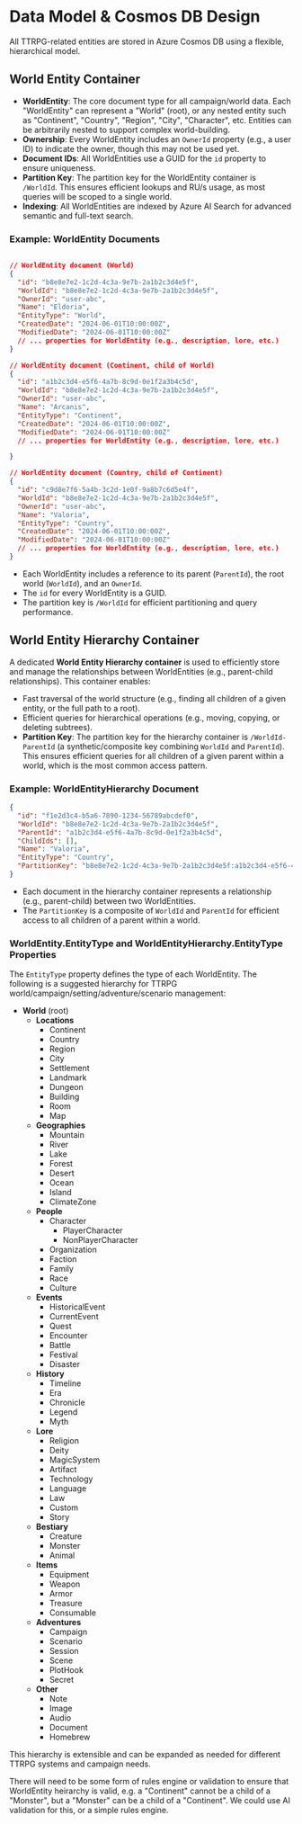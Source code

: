 # Data Model & Cosmos DB Design

All TTRPG-related entities are stored in Azure Cosmos DB using a flexible, hierarchical model.

## World Entity Container

- **WorldEntity**: The core document type for all campaign/world data. Each "WorldEntity" can represent a "World" (root), or any nested entity such as "Continent", "Country", "Region", "City", "Character", etc. Entities can be arbitrarily nested to support complex world-building.
- **Ownership**: Every WorldEntity includes an `OwnerId` property (e.g., a user ID) to indicate the owner, though this may not be used yet.
- **Document IDs**: All WorldEntities use a GUID for the `id` property to ensure uniqueness.
- **Partition Key**: The partition key for the WorldEntity container is `/WorldId`. This ensures efficient lookups and RU/s usage, as most queries will be scoped to a single world.
- **Indexing**: All WorldEntities are indexed by Azure AI Search for advanced semantic and full-text search.

### Example: WorldEntity Documents

```json

// WorldEntity document (World)
{
  "id": "b8e8e7e2-1c2d-4c3a-9e7b-2a1b2c3d4e5f",
  "WorldId": "b8e8e7e2-1c2d-4c3a-9e7b-2a1b2c3d4e5f",
  "OwnerId": "user-abc",
  "Name": "Eldoria",
  "EntityType": "World",
  "CreatedDate": "2024-06-01T10:00:00Z",
  "ModifiedDate": "2024-06-01T10:00:00Z"
  // ... properties for WorldEntity (e.g., description, lore, etc.)
}

// WorldEntity document (Continent, child of World)
{
  "id": "a1b2c3d4-e5f6-4a7b-8c9d-0e1f2a3b4c5d",
  "WorldId": "b8e8e7e2-1c2d-4c3a-9e7b-2a1b2c3d4e5f",
  "OwnerId": "user-abc",
  "Name": "Arcanis",
  "EntityType": "Continent",
  "CreatedDate": "2024-06-01T10:00:00Z",
  "ModifiedDate": "2024-06-01T10:00:00Z"
  // ... properties for WorldEntity (e.g., description, lore, etc.)

}

// WorldEntity document (Country, child of Continent)
{
  "id": "c9d8e7f6-5a4b-3c2d-1e0f-9a8b7c6d5e4f",
  "WorldId": "b8e8e7e2-1c2d-4c3a-9e7b-2a1b2c3d4e5f",
  "OwnerId": "user-abc",
  "Name": "Valoria",
  "EntityType": "Country",
  "CreatedDate": "2024-06-01T10:00:00Z",
  "ModifiedDate": "2024-06-01T10:00:00Z"
  // ... properties for WorldEntity (e.g., description, lore, etc.)
}
```

- Each WorldEntity includes a reference to its parent (`ParentId`), the root world (`WorldId`), and an `OwnerId`.
- The `id` for every WorldEntity is a GUID.
- The partition key is `/WorldId` for efficient partitioning and query performance.

## World Entity Hierarchy Container

A dedicated **World Entity Hierarchy container** is used to efficiently store and manage the relationships between WorldEntities (e.g., parent-child relationships). This container enables:

- Fast traversal of the world structure (e.g., finding all children of a given entity, or the full path to a root).
- Efficient queries for hierarchical operations (e.g., moving, copying, or deleting subtrees).
- **Partition Key**: The partition key for the hierarchy container is `/WorldId-ParentId` (a synthetic/composite key combining `WorldId` and `ParentId`). This ensures efficient queries for all children of a given parent within a world, which is the most common access pattern.

### Example: WorldEntityHierarchy Document

```json
{
  "id": "f1e2d3c4-b5a6-7890-1234-56789abcdef0",
  "WorldId": "b8e8e7e2-1c2d-4c3a-9e7b-2a1b2c3d4e5f",
  "ParentId": "a1b2c3d4-e5f6-4a7b-8c9d-0e1f2a3b4c5d",
  "ChildIds": [],
  "Name": "Valoria",
  "EntityType": "Country",
  "PartitionKey": "b8e8e7e2-1c2d-4c3a-9e7b-2a1b2c3d4e5f:a1b2c3d4-e5f6-4a7b-8c9d-0e1f2a3b4c5d"
}
```

- Each document in the hierarchy container represents a relationship (e.g., parent-child) between two WorldEntities.
- The `PartitionKey` is a composite of `WorldId` and `ParentId` for efficient access to all children of a parent within a world.

### WorldEntity.EntityType and WorldEntityHierarchy.EntityType Properties

The `EntityType` property defines the type of each WorldEntity. The following is a suggested hierarchy for TTRPG world/campaign/setting/adventure/scenario management:

- **World** (root)
  - **Locations**
    - Continent
    - Country
    - Region
    - City
    - Settlement
    - Landmark
    - Dungeon
    - Building
    - Room
    - Map
  - **Geographies**
    - Mountain
    - River
    - Lake
    - Forest
    - Desert
    - Ocean
    - Island
    - ClimateZone
  - **People**
    - Character
      - PlayerCharacter
      - NonPlayerCharacter
    - Organization
    - Faction
    - Family
    - Race
    - Culture
  - **Events**
    - HistoricalEvent
    - CurrentEvent
    - Quest
    - Encounter
    - Battle
    - Festival
    - Disaster
  - **History**
    - Timeline
    - Era
    - Chronicle
    - Legend
    - Myth
  - **Lore**
    - Religion
    - Deity
    - MagicSystem
    - Artifact
    - Technology
    - Language
    - Law
    - Custom
    - Story
  - **Bestiary**
    - Creature
    - Monster
    - Animal
  - **Items**
    - Equipment
    - Weapon
    - Armor
    - Treasure
    - Consumable
  - **Adventures**
    - Campaign
    - Scenario
    - Session
    - Scene
    - PlotHook
    - Secret
  - **Other**
    - Note
    - Image
    - Audio
    - Document
    - Homebrew

This hierarchy is extensible and can be expanded as needed for different TTRPG systems and campaign needs.

There will need to be some form of rules engine or validation to ensure that WorldEntity heirarchy is valid, e.g. a "Continent" cannot be a child of a "Monster", but a "Monster" can be a child of a "Continent". We could use AI validation for this, or a simple rules engine.
